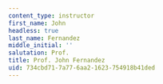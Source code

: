 ```yaml
---
content_type: instructor
first_name: John
headless: true
last_name: Fernandez
middle_initial: ''
salutation: Prof.
title: Prof. John Fernandez
uid: 734cbd71-7a77-6aa2-1623-754918b41ded
---
```

